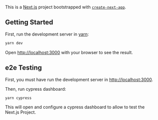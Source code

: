 This is a [Next.js](https://nextjs.org/) project bootstrapped with [`create-next-app`](https://github.com/vercel/next.js/tree/canary/packages/create-next-app).

## Getting Started

First, run the development server in [yarn](https://yarnpkg.com/):

```bash
yarn dev
```

Open [http://localhost:3000](http://localhost:3000) with your browser to see the result.

## e2e Testing

First, you must have run the development server in [http://localhost:3000](http://localhost:3000).

Then, run cypress dashboard:

```bash
yarn cypress
```

This will open and configure a cypress dashboard to allow to test the Next.js Project.
